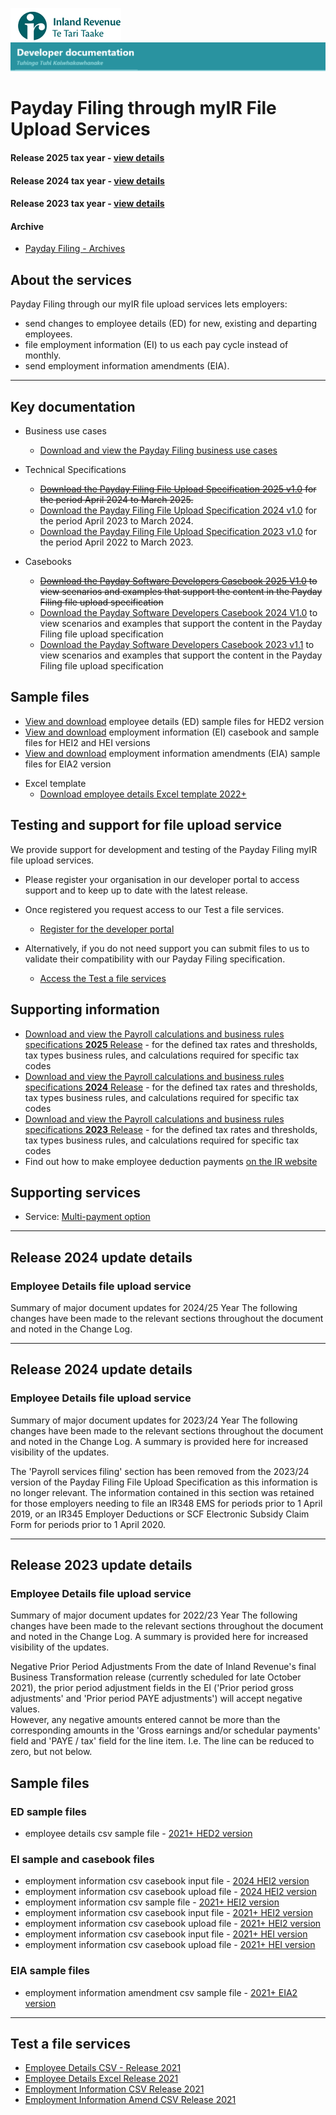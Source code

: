 ![IRD logo](../Images/IRlogo.gif)
![Software Dev](../Images/SoftwareDev.png)

# Payday Filing through myIR File Upload Services

#### Release 2025 tax year - [view details](#Release2025updatedetails)
#### Release 2024 tax year - [view details](#Release2024updatedetails)
#### Release 2023 tax year - [view details](#Release2023updatedetails)

#### Archive

* [Payday Filing - Archives](./Archive/)

## About the services

Payday Filing through our myIR file upload services lets employers:

* send changes to employee details (ED) for new, existing and departing employees.
* file employment information (EI) to us each pay cycle instead of monthly.
* send employment information amendments (EIA).

-----------------
## Key documentation

- Business use cases
	* [Download and view the Payday Filing business use cases](Paydayfiling_myIR_Fileupload_business_use_cases_2021.pdf)

- Technical Specifications  
  * ~~[Download the Payday Filing File Upload Specification 2025 v1.0](./2024/Payday%20Filing%20File%20Upload%20Specification%202025%20V1.0.pdf) for the period April 2024 to March 2025.~~	
  * [Download the Payday Filing File Upload Specification 2024 v1.0](./2024/Payday%20Filing%20File%20Upload%20Specification%202024%20V1.0.pdf) for the period April 2023 to March 2024.	
  * [Download the Payday Filing File Upload Specification 2023 v1.0](./2023/Payday%20Filing%20File%20Upload%20Specification%202023%20V1.0.pdf) for the period April 2022 to March 2023.	

- Casebooks 

    * ~~[Download the Payday Software Developers Casebook 2025 V1.0](./2025/Payday%20Software%20Developers%20Casebook%202025%20V1.0.pdf) to view scenarios and examples that support the content in the Payday Filing file upload specification~~
    * [Download the Payday Software Developers Casebook 2024 V1.0](./2024/Payday%20Software%20Developers%20Casebook%202024%20V1.0.pdf) to view scenarios and examples that support the content in the Payday Filing file upload specification
    * [Download the Payday Software Developers Casebook 2023 v1.1](./2023/Payday%20Software%20Developers%20Casebook%202023%20V1.1.pdf) to view scenarios and examples that support the content in the Payday Filing file upload specification

## Sample files
* [View and download](#ED-sample-files) employee details (ED) sample files for HED2 version
* [View and download](#EI-sample-and-casebook-files) employment information (EI) casebook and sample files for HEI2 and HEI versions
* [View and download](#EIA-sample-files) employment information amendments (EIA) sample files for EIA2 version

- Excel template 
    * [Download employee details Excel template 2022+](./Sample%20files/New_and_departing_Employee_Details_template_R2022.xls)
	
	
## Testing and support for file upload service

We provide support for development and testing of the Payday Filing myIR file upload services.

* Please register your organisation in our developer portal to access support and to keep up to date with the latest release.
* Once registered you request access to our Test a file services.

	* [Register for the developer portal](https://developerportal.ird.govt.nz/?Link=SIGNUP)

* Alternatively, if you do not need support you can submit files to us to validate their compatibility with our Payday Filing specification.

	* [Access the Test a file services](#Test-a-file-services)

## Supporting information

* [Download and view the Payroll calculations and business rules specifications **2025** Release](./2024/Payroll%20Calculations%20%26%20Business%20Rules%20Spec%202025%20V0.01.pdf) - for the defined tax rates and thresholds, tax types business rules, and calculations required for specific tax codes
* [Download and view the Payroll calculations and business rules specifications **2024** Release](./2024/Payroll%20Calculations%20%26%20Business%20Rules%20Spec%202024%20V1.1.pdf) - for the defined tax rates and thresholds, tax types business rules, and calculations required for specific tax codes
* [Download and view the Payroll calculations and business rules specifications **2023** Release](./2023/Payroll%20Calculations%20%26%20Business%20Rules%20Spec%202023%20V1.0.pdf) - for the defined tax rates and thresholds, tax types business rules, and calculations required for specific tax codes
* Find out how to make employee deduction payments [on the IR website](https://www.ird.govt.nz/employing-staff/payday-filing)

## Supporting services

* Service: [Multi-payment option](../Service%20-%20Multi-Payment%20Option/)

---

## Release 2024 update details <a name="Release2025updatedetails"></a>

### Employee Details file upload service

Summary of major document updates for 2024/25 Year 
The following changes have been made to the relevant sections throughout the document and noted in the Change Log.  



---

## Release 2024 update details <a name="Release2024updatedetails"></a>

### Employee Details file upload service

Summary of major document updates for 2023/24 Year 
The following changes have been made to the relevant sections throughout the document and noted in the Change Log.  A summary is provided here for increased visibility of the updates. 

The 'Payroll services filing' section has been removed from the 2023/24 version of the Payday Filing File Upload Specification as this information is no longer relevant. The information contained in this section was retained for those employers needing to file an 
IR348 EMS for periods prior to 1 April 2019, or an IR345 Employer Deductions or SCF Electronic Subsidy Claim Form for periods prior to 1 April 2020. 

---

## Release 2023 update details <a name="Release2023updatedetails"></a>

### Employee Details file upload service

Summary of major document updates for 2022/23 Year 
The following changes have been made to the relevant sections throughout the document 
and noted in the Change Log.  A summary is provided here for increased visibility of the 
updates. 

Negative Prior Period Adjustments 
From the date of Inland Revenue's final Business Transformation release (currently 
scheduled for late October 2021), the prior period adjustment fields in the EI ('Prior period 
gross adjustments' and 'Prior period PAYE adjustments') will accept negative values.  
However, any negative amounts entered cannot be more than the corresponding amounts 
in the 'Gross earnings and/or schedular payments' field and 'PAYE / tax' field for the line 
item.  I.e. The line can be reduced to zero, but not below. 




## Sample files

### ED sample files

* employee details csv sample file - [2021+ HED2 version](./Sample%20files/ED_Test_HED2_2021_example.csv)

### EI sample and casebook files

* employment information csv casebook input file - [2024 HEI2 version](./Sample%20files/Casebook%20Payday%20Filing%20Input%202024%20V1.0.csv)
* employment information csv casebook upload file - [2024 HEI2 version](./Sample%20files/Casebook%20Payday%20Filing%20Upload%202024%20V1.0.csv)
* employment information csv sample file - [2021+ HEI2 version](./Sample%20files/EI_Test_HEI2_2021_example.csv)
* employment information csv casebook input file - [2021+ HEI2 version](./Sample%20files/Casebook_EI_Input_HEI2_2021_V1.0.csv)
* employment information csv casebook upload file - [2021+ HEI2 version](./Sample%20files/Casebook_EI_Upload_HEI2_2021_V1.0.csv)
* employment information csv casebook input file - [2021+ HEI version](./Sample%20files/Casebook_EI_Input_HEI_2021_v11.csv)
* employment information csv casebook upload file - [2021+ HEI version](./Sample%20files/Casebook_EI_Upload_HEI_2021_v11.csv)
	
### EIA sample files

* employment information amendment csv sample file - [2021+ EIA2 version](./Sample%20files/EIA_Test_EIA2_2021_example.csv)

----
## Test a file services

* <a href="https://myir.ird.govt.nz/eservices/home?link=TSTEMP2" target="_blank">Employee Details CSV - Release 2021</a>
* <a href="https://myir.ird.govt.nz/eservices/home?link=TSTLNK" target="_blank">Employee Details Excel Release 2021</a>
* <a href="https://myir.ird.govt.nz/eservices/home?link=PSOEI2TEST" target="_blank">Employment Information CSV Release 2021</a>
* <a href="https://myir.ird.govt.nz/eservices/home?link=PSOEIATEST2" target="_blank">Employment Information Amend CSV Release 2021</a>
